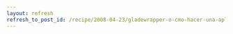 ```yaml
---
layout: refresh
refresh_to_post_id: /recipe/2008-04-23/gladewrapper-o-cmo-hacer-una-aplicacin-gtk-con-python-en-7-lneas
---
```

